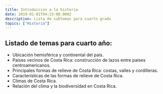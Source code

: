 ```yaml
---
title: Introduccion a la historia
date: 2019-01-01T04:23:00.000Z
description: Lista de subtemas para cuarto grado
topics: ["Historia"]
---
```


## Listado de temas para cuarto año:

- Ubicación hemisférica y continental del país.
- Países vecinos de Costa Rica: construcción de lazos entre países
  centroamericanos.
- Principales formas de relieve de Costa Rica: costas, valles y cordilleras.
- Características de las formas de relieve de Costa Rica.
- Climas de Costa Rica.
- Relación del clima y la biodiversidad en Costa Rica.
